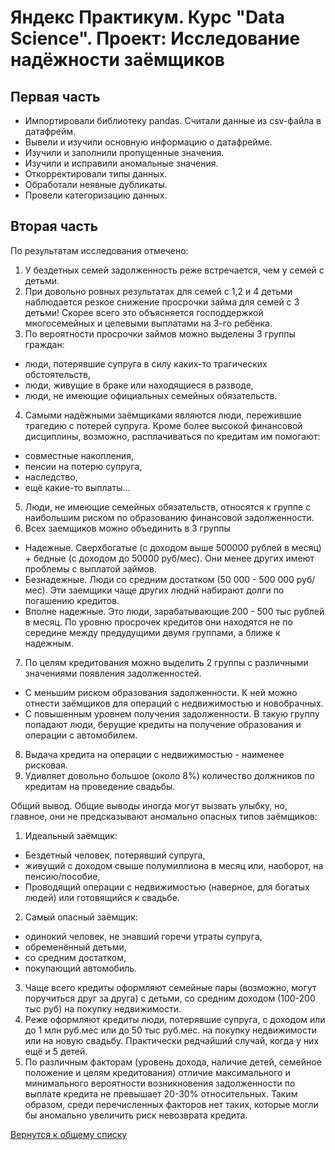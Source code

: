 # Яндекс Практикум. Курс "Data Science". Проект: Исследование надёжности заёмщиков

## Первая часть
- Импортировали библиотеку pandas. Считали данные из csv-файла в датафрейм. 
- Вывели и изучили основную информацию о датафрейме. 
- Изучили и заполнили пропущенные значения.
- Изучили и исправили аномальные значения.
- Откорректировали типы данных.
- Обработали неявные дубликаты.
- Провели категоризацию данных.

## Вторая часть  
По результатам исследования отмечено:
1.	У бездетных семей задолженность реже встречается, чем у семей с детьми.
2.	При довольно ровных результатах для семей с 1,2 и 4 детьми наблюдается резкое снижение просрочки займа для семей с 3 детьми! Скорее всего это объясняется господдержкой многосемейных и целевыми выплатами на 3-го ребёнка.
4.	По вероятности просрочки займов можно выделены 3 группы граждан:
* люди, потерявшие супруга в силу каких-то трагических обстоятельств,
* люди, живущие в браке или находящиеся в разводе,
* люди, не имеющие официальных семейных обязательств.
4.	Самыми надёжными заёмщиками являются люди, пережившие трагедию с потерей супруга. Кроме более высокой финансовой дисциплины, возможно, расплачиваться по кредитам им помогают:
* совместные накопления,
* пенсии на потерю супруга,
* наследство,
* ещё какие-то выплаты...
5.	Люди, не имеющие семейных обязательств, относятся к группе с наибольшим риском по образованию финансовой задолженности.
6.	Всех заемщиков можно объединить в 3 группы
* Надежные.
  Сверхбогатые (с доходом выше 500000 рублей в месяц) + бедные (с доходом до 50000 руб/мес).
  Они менее других имеют проблемы с выплатой займов.
* Безнадежные.
  Люди со средним достатком (50 000 - 500 000 руб/мес). 
  Эти заемщики чаще других люднй набирают долги по погашению кредитов.
* Вполне надежные.
  Это люди, зарабатывающие 200 - 500 тыс рублей в месяц. 
  По уровню просрочек кредитов они находятся не по середине между предудущими двумя группами, а ближе к надежным.
7.	По целям кредитования можно выделить 2 группы с различными значениями появления задолженностей.
* С меньшим риском образования задолженности. К ней можно отнести заёмщиков для операций с недвижимостью и новобрачных.
* С повышенным уровнем получения задолженности. В такую группу попадают люди, берущие кредиты на получение образования и операции с автомобилем.
8.	Выдача кредита на операции с недвижимостью - наименее рисковая.
9.	Удивляет довольно большое (около 8%) количество должников по кредитам на проведение свадьбы. 

Общий вывод.
Общие выводы иногда могут вызвать улыбку, но, главное, они не предсказывают аномально опасных типов заёмщиков:
1.	Идеальный заёмщик:
* Бездетный человек, потерявший супруга,
* живущий с доходом свыше полумиллиона в месяц или, наоборот, на пенсию/пособие,
* Проводящий операции с недвижимостью (наверное, для богатых людей) или готовящийся к свадьбе.
2.	Самый опасный заёмщик:
* одинокий человек, не знавший горечи утраты супруга,
* обременённый детьми,
* со средним достатком,
* покупающий автомобиль.
3.	Чаще всего кредиты оформляют семейные пары (возможно, могут поручиться друг за друга) с детьми, со средним доходом (100-200 тыс руб) на покупку недвижимости.
4.	Реже оформляют кредиты люди, потерявшие супруга, с доходом или до 1 млн руб.мес или до 50 тыс руб.мес. на покупку недвижимости или на новую свадьбу. Практически редчайший случай, когда у них ещё и 5 детей.
5.	По различным факторам (уровень дохода, наличие детей, семейное положение и целям кредитования) отличие максимального и минимального вероятности возникновения задолженности по выплате кредита не превышает 20-30% относительных. Таким образом, среди перечисленных факторов нет таких, которые могли бы аномально увеличить риск невозврата кредита.

[Вернутся к общему списку](../README.md)

